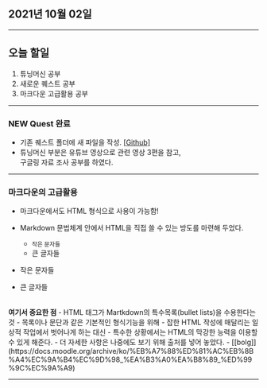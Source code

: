 
2021년 10월 02일
---

---

오늘 할일
----

1. 튜닝머신 공부
2. 새로운 퀘스트 공부
3. 마크다운 고급활용 공부

---

### NEW Quest 완료

- 기존 퀘스트 폴더에 새 파일을 작성. [[Github]](https://github.com/narupee/WebDevCurriculum/blob/master/Quest03/Check/Check_list2.md)
- 튜닝머신 부분은 유튜브 영상으로 관련 영상 3편을 참고, <br>
  구글링 자료 조사 공부를 하였다.

---

### 마크다운의 고급활용

- 마크다운에서도 HTML 형식으로 사용이 가능함! 
- Markdown 문법체계 안에서 HTML을 직접 쓸 수 있는 방도를 마련해 두었다.
  
  
    * <small> 작은 문자들 </small>
    * <blg> 큰 글자들 </big>
    
- 작은 문자들
- 큰 글자들
<br>
<b>여기서 중요한 점</b>
  - HTML 태그가 Martkdown의 특수목록(bullet lists)을 수용한다는 것 
  - 목록이나 문단과 같은 기본적인 형식기능을 위해
  - 잡한 HTML 작성에 매달리는 일상적 작업에서 벗어나게 하는 대신
  - 특수한 상황에서는 HTML의 막강한 능력을 이용할 수 있게 해준다.
- 더 자세한 사항은 나중에도 보기 위해 출처를 넣어 놓았다. 
- [[bolg]](https://docs.moodle.org/archive/ko/%EB%A7%88%ED%81%AC%EB%8B%A4%EC%9A%B4%EC%9D%98_%EA%B3%A0%EA%B8%89_%ED%99%9C%EC%9A%A9)


---
